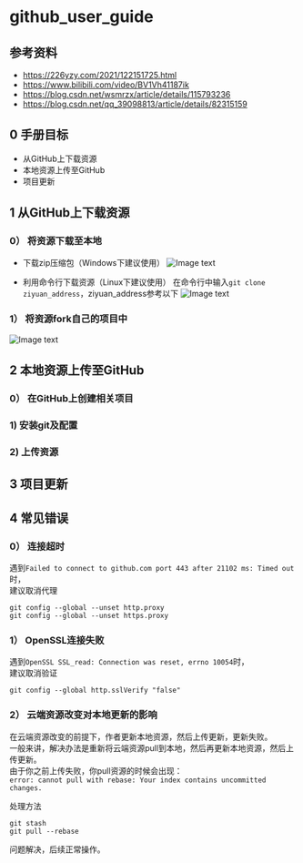 # github_user_guide

## 参考资料
- https://226yzy.com/2021/122151725.html
- https://www.bilibili.com/video/BV1Vh41187ik
- https://blog.csdn.net/wsmrzx/article/details/115793236
- https://blog.csdn.net/qq_39098813/article/details/82315159

## 0 手册目标
- 从GitHub上下载资源
- 本地资源上传至GitHub
- 项目更新

## 1 从GitHub上下载资源
### 0） 将资源下载至本地
- 下载zip压缩包（Windows下建议使用）
![Image text](https://github.com/dazhuang17/doc_img/blob/main/github_user_guide/1.jpg)

- 利用命令行下载资源（Linux下建议使用）
在命令行中输入`git clone ziyuan_address`，ziyuan_address参考以下
![Image text](https://github.com/dazhuang17/doc_img/blob/main/github_user_guide/2.jpg)

### 1） 将资源fork自己的项目中
![Image text](https://github.com/dazhuang17/doc_img/blob/main/github_user_guide/3.jpg)

## 2 本地资源上传至GitHub
### 0） 在GitHub上创建相关项目


### 1) 安装git及配置

### 2) 上传资源

## 3 项目更新


## 4 常见错误
### 0） 连接超时
遇到`Failed to connect to github.com port 443 after 21102 ms: Timed out`时，  
建议取消代理
```
git config --global --unset http.proxy   
git config --global --unset https.proxy
```

### 1） OpenSSL连接失败
遇到`OpenSSL SSL_read: Connection was reset, errno 10054`时，  
建议取消验证
```
git config --global http.sslVerify "false"
```

### 2） 云端资源改变对本地更新的影响
在云端资源改变的前提下，作者更新本地资源，然后上传更新，更新失败。  
一般来讲，解决办法是重新将云端资源pull到本地，然后再更新本地资源，然后上传更新。  
由于你之前上传失败，你pull资源的时候会出现：  
`error: cannot pull with rebase: Your index contains uncommitted changes.`  

处理方法  
```
git stash  
git pull --rebase
```  
问题解决，后续正常操作。



